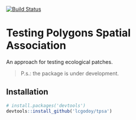 [![Build Status](https://travis-ci.org/lcgodoy/tpsa.svg?branch=master)](https://travis-ci.org/lcgodoy/tpsa)

# Testing Polygons Spatial Association

An approach for testing ecological patches.

> P.s.: the package is under development.  

## Installation 

```r
# install.packages('devtools')
devtools::install_github('lcgodoy/tpsa')
```
